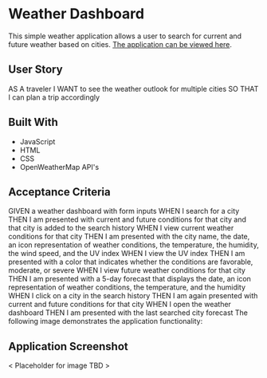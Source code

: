 # Weather Dashboard

This simple weather application allows a user to search for current and future weather based on cities. [The application can be viewed here](https://bandreae.github.io/Weather-Dashboard/).

## User Story
AS A traveler
I WANT to see the weather outlook for multiple cities
SO THAT I can plan a trip accordingly

## Built With

* JavaScript
* HTML
* CSS
* OpenWeatherMap API's

## Acceptance Criteria

GIVEN a weather dashboard with form inputs
WHEN I search for a city
THEN I am presented with current and future conditions for that city and that city is added to the search history
WHEN I view current weather conditions for that city
THEN I am presented with the city name, the date, an icon representation of weather conditions, the temperature, the humidity, the wind speed, and the UV index
WHEN I view the UV index
THEN I am presented with a color that indicates whether the conditions are favorable, moderate, or severe
WHEN I view future weather conditions for that city
THEN I am presented with a 5-day forecast that displays the date, an icon representation of weather conditions, the temperature, and the humidity
WHEN I click on a city in the search history
THEN I am again presented with current and future conditions for that city
WHEN I open the weather dashboard
THEN I am presented with the last searched city forecast
The following image demonstrates the application functionality:

## Application Screenshot

< Placeholder for image TBD >
